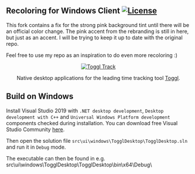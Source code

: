 ## Recoloring for Windows Client [![License](https://img.shields.io/badge/License-BSD%203--Clause-blue.svg)](https://opensource.org/licenses/BSD-3-Clause)

This fork contains a fix for the strong pink background tint until there will be an official color change.
The pink accent from the rebranding is still in here, but just as an accent. I will be trying to keep it up to date with the original repo.

Feel free to use my repo as an inspiration to do even more recoloring :)

<p align="center"><a href="https://toggl.com"><img src="https://raw.githubusercontent.com/toggl-open-source/toggldesktop/gh-pages/assets/toggl-track-wide.png" alt="Toggl Track"></a></p>

<p align="center">Native desktop applications for the leading time tracking tool <a href="https://toggl.com" target="_blank">Toggl</a>.</p>

## Build on Windows

Install Visual Studio 2019 with `.NET desktop development`, `Desktop development with C++` and `Universal Windows Platform development` components checked during installation. You can download free Visual Studio Community [here](https://visualstudio.microsoft.com/vs/community/).

Then open the solution file `src\ui\windows\TogglDesktop\TogglDesktop.sln` and run it in `Debug` mode.

The executable can then be found in e.g. src\ui\windows\TogglDesktop\TogglDesktop\bin\x64\Debug\
